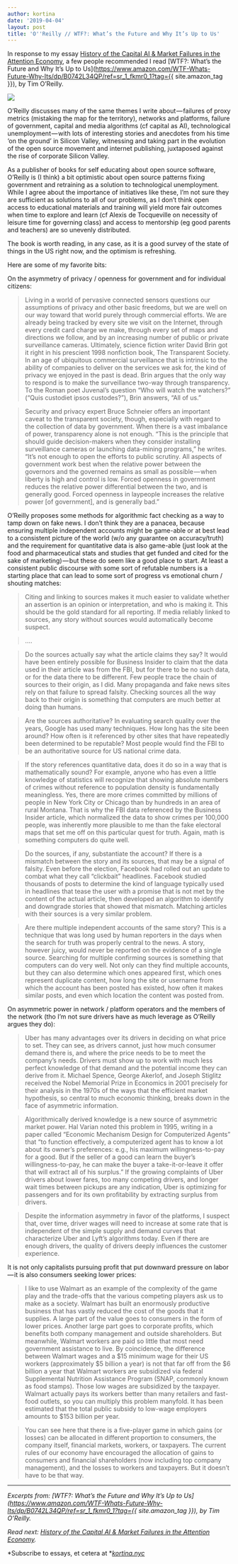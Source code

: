```yaml
---
author: kortina
date: '2019-04-04'
layout: post
title: 'O''Reilly // WTF?: What’s the Future and Why It’s Up to Us'
---
```


In response to my essay [History of the Capital AI & Market Failures in the Attention Economy](https://kortina.nyc/essays/market-failures-in-the-attention-economy/), a few people recommended I read [WTF?: What’s the Future and Why It’s Up to Us](https://www.amazon.com/WTF-Whats-Future-Why-Its/dp/B0742L34QP/ref=sr_1_fkmr0_1?tag={{ site.amazon_tag }}), by Tim O’Reilly.

![](https://cdn-images-1.medium.com/max/600/0*OpDwgJ6nfxgoEfrv.jpg)

O’Reilly discusses many of the same themes I write about — failures of proxy metrics (mistaking the map for the territory), networks and platforms, failure of government, capital and media algorithms (cf capital as AI), technological unemployment — with lots of interesting stories and anecdotes from his time ‘on the ground’ in Silicon Valley, witnessing and taking part in the evolution of the open source movement and internet publishing, juxtaposed against the rise of corporate Silicon Valley.

As a publisher of books for self educating about open source software, O’Reilly is (I think) a bit optimistic about open source patterns fixing government and retraining as a solution to technological unemployment. While I agree about the importance of initiatives like these, I’m not sure they are sufficient as solutions to all of our problems, as I don’t think open access to educational materials and training will yield more fair outcomes when time to explore and learn (cf Alexis de Tocqueville on necessity of leisure time for governing class) and access to mentorship (eg good parents and teachers) are so unevenly distributed.

The book is worth reading, in any case, as it is a good survey of the state of things in the US right now, and the optimism is refreshing.

Here are some of my favorite bits:

On the asymmetry of privacy / openness for government and for individual citizens:

> Living in a world of pervasive connected sensors questions our assumptions of privacy and other basic freedoms, but we are well on our way toward that world purely through commercial efforts. We are already being tracked by every site we visit on the Internet, through every credit card charge we make, through every set of maps and directions we follow, and by an increasing number of public or private surveillance cameras. Ultimately, science fiction writer David Brin got it right in his prescient 1998 nonfiction book, The Transparent Society. In an age of ubiquitous commercial surveillance that is intrinsic to the ability of companies to deliver on the services we ask for, the kind of privacy we enjoyed in the past is dead. Brin argues that the only way to respond is to make the surveillance two-way through transparency. To the Roman poet Juvenal’s question “Who will watch the watchers?” (“Quis custodiet ipsos custodes?”), Brin answers, “All of us.”

> Security and privacy expert Bruce Schneier offers an important caveat to the transparent society, though, especially with regard to the collection of data by government. When there is a vast imbalance of power, transparency alone is not enough. “This is the principle that should guide decision-makers when they consider installing surveillance cameras or launching data-mining programs,” he writes. “It’s not enough to open the efforts to public scrutiny. All aspects of government work best when the relative power between the governors and the governed remains as small as possible — when liberty is high and control is low. Forced openness in government reduces the relative power differential between the two, and is generally good. Forced openness in laypeople increases the relative power [of government], and is generally bad.”

O’Reilly proposes some methods for algorithmic fact checking as a way to tamp down on fake news. I don’t think they are a panacea, because ensuring multiple independent accounts might be game-able or at best lead to a consistent picture of the world (w/o any guarantee on accuracy/truth) and the requirement for quantitative data is also game-able (just look at the food and pharmaceutical stats and studies that get funded and cited for the sake of marketing) — but these do seem like a good place to start. At least a consistent public discourse with some sort of refutable numbers is a starting place that can lead to some sort of progress vs emotional churn / shouting matches:

> Citing and linking to sources makes it much easier to validate whether an assertion is an opinion or interpretation, and who is making it. This should be the gold standard for all reporting. If media reliably linked to sources, any story without sources would automatically become suspect.

> ….

> Do the sources actually say what the article claims they say? It would have been entirely possible for Business Insider to claim that the data used in their article was from the FBI, but for there to be no such data, or for the data there to be different. Few people trace the chain of sources to their origin, as I did. Many propaganda and fake news sites rely on that failure to spread falsity. Checking sources all the way back to their origin is something that computers are much better at doing than humans.

> Are the sources authoritative? In evaluating search quality over the years, Google has used many techniques. How long has the site been around? How often is it referenced by other sites that have repeatedly been determined to be reputable? Most people would find the FBI to be an authoritative source for US national crime data.

> If the story references quantitative data, does it do so in a way that is mathematically sound? For example, anyone who has even a little knowledge of statistics will recognize that showing absolute numbers of crimes without reference to population density is fundamentally meaningless. Yes, there are more crimes committed by millions of people in New York City or Chicago than by hundreds in an area of rural Montana. That is why the FBI data referenced by the Business Insider article, which normalized the data to show crimes per 100,000 people, was inherently more plausible to me than the fake electoral maps that set me off on this particular quest for truth. Again, math is something computers do quite well.

> Do the sources, if any, substantiate the account? If there is a mismatch between the story and its sources, that may be a signal of falsity. Even before the election, Facebook had rolled out an update to combat what they call “clickbait” headlines. Facebook studied thousands of posts to determine the kind of language typically used in headlines that tease the user with a promise that is not met by the content of the actual article, then developed an algorithm to identify and downgrade stories that showed that mismatch. Matching articles with their sources is a very similar problem.

> Are there multiple independent accounts of the same story? This is a technique that was long used by human reporters in the days when the search for truth was properly central to the news. A story, however juicy, would never be reported on the evidence of a single source. Searching for multiple confirming sources is something that computers can do very well. Not only can they find multiple accounts, but they can also determine which ones appeared first, which ones represent duplicate content, how long the site or username from which the account has been posted has existed, how often it makes similar posts, and even which location the content was posted from.

On asymmetric power in network / platform operators and the members of the network (tho I’m not sure drivers have as much leverage as O’Reilly argues they do):

> Uber has many advantages over its drivers in deciding on what price to set. They can see, as drivers cannot, just how much consumer demand there is, and where the price needs to be to meet the company’s needs. Drivers must show up to work with much less perfect knowledge of that demand and the potential income they can derive from it. Michael Spence, George Akerlof, and Joseph Stiglitz received the Nobel Memorial Prize in Economics in 2001 precisely for their analysis in the 1970s of the ways that the efficient market hypothesis, so central to much economic thinking, breaks down in the face of asymmetric information.

> Algorithmically derived knowledge is a new source of asymmetric market power. Hal Varian noted this problem in 1995, writing in a paper called “Economic Mechanism Design for Computerized Agents” that “to function effectively, a computerized agent has to know a lot about its owner’s preferences: e.g., his maximum willingness-to-pay for a good. But if the seller of a good can learn the buyer’s willingness-to-pay, he can make the buyer a take-it-or-leave it offer that will extract all of his surplus.” If the growing complaints of Uber drivers about lower fares, too many competing drivers, and longer wait times between pickups are any indication, Uber is optimizing for passengers and for its own profitability by extracting surplus from drivers.

> Despite the information asymmetry in favor of the platforms, I suspect that, over time, driver wages will need to increase at some rate that is independent of the simple supply and demand curves that characterize Uber and Lyft’s algorithms today. Even if there are enough drivers, the quality of drivers deeply influences the customer experience.

It is not only capitalists pursuing profit that put downward pressure on labor — it is also consumers seeking lower prices:

> I like to use Walmart as an example of the complexity of the game play and the trade-offs that the various competing players ask us to make as a society. Walmart has built an enormously productive business that has vastly reduced the cost of the goods that it supplies. A large part of the value goes to consumers in the form of lower prices. Another large part goes to corporate profits, which benefits both company management and outside shareholders. But meanwhile, Walmart workers are paid so little that most need government assistance to live. By coincidence, the difference between Walmart wages and a $15 minimum wage for their US workers (approximately $5 billion a year) is not that far off from the $6 billion a year that Walmart workers are subsidized via federal Supplemental Nutrition Assistance Program (SNAP, commonly known as food stamps). Those low wages are subsidized by the taxpayer. Walmart actually pays its workers better than many retailers and fast-food outlets, so you can multiply this problem manyfold. It has been estimated that the total public subsidy to low-wage employers amounts to $153 billion per year.

> You can see here that there is a five-player game in which gains (or losses) can be allocated in different proportion to consumers, the company itself, financial markets, workers, or taxpayers. The current rules of our economy have encouraged the allocation of gains to consumers and financial shareholders (now including top company management), and the losses to workers and taxpayers. But it doesn’t have to be that way.

---

*Excerpts from: *[*WTF?: What’s the Future and Why It’s Up to Us*](https://www.amazon.com/WTF-Whats-Future-Why-Its/dp/B0742L34QP/ref=sr_1_fkmr0_1?tag={{ site.amazon_tag }})*, by Tim O’Reilly.*

*Read next: *[*History of the Capital AI & Market Failures in the Attention Economy*](https://kortina.nyc/essays/market-failures-in-the-attention-economy/)*.*

*Subscribe to essays, et cetera at *[*kortina.nyc*](http://kortina.nyc/work/)